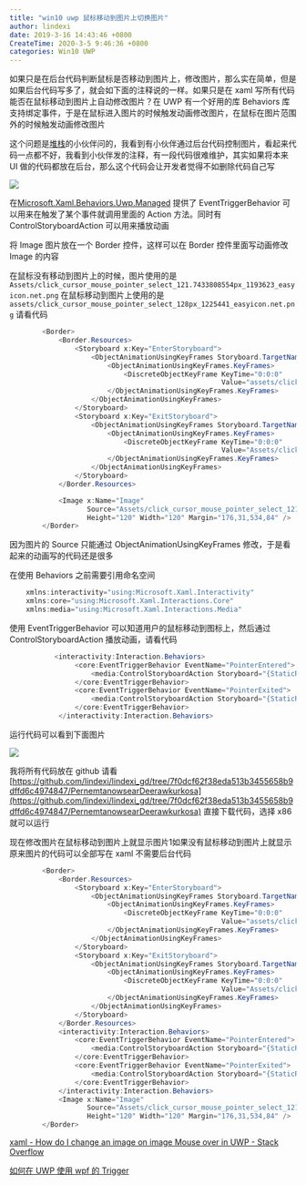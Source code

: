 ```yaml
---
title: "win10 uwp 鼠标移动到图片上切换图片"
author: lindexi
date: 2019-3-16 14:43:46 +0800
CreateTime: 2020-3-5 9:46:36 +0800
categories: Win10 UWP
---
```


如果只是在后台代码判断鼠标是否移动到图片上，修改图片，那么实在简单，但是如果后台代码写多了，就会如下面的注释说的一样。如果只是在 xaml 写所有代码能否在鼠标移动到图片上自动修改图片？在 UWP 有一个好用的库 Behaviors 库支持绑定事件，于是在鼠标进入图片的时候触发动画修改图片，在鼠标在图片范围外的时候触发动画修改图片

<!--more-->


<!-- csdn -->

这个问题是[堆栈](https://stackoverflow.com/a/55194046/6116637)的小伙伴问的，我看到有小伙伴通过后台代码控制图片，看起来代码一点都不好，我看到小伙伴发的注释，有一段代码很难维护，其实如果将本来 UI 做的代码都放在后台，那么这个代码会让开发者觉得不如删除代码自己写

<!-- ![](image/win10 uwp 鼠标移动到图片上切换图片/win10 uwp 鼠标移动到图片上切换图片0.png) -->

![](http://image.acmx.xyz/lindexi%2F2019316143024538)

在[Microsoft.Xaml.Behaviors.Uwp.Managed](https://www.nuget.org/packages/Microsoft.Xaml.Behaviors.Uwp.Managed/ ) 提供了 EventTriggerBehavior 可以用来在触发了某个事件就调用里面的 Action 方法。同时有 ControlStoryboardAction 可以用来播放动画

将 Image 图片放在一个 Border 控件，这样可以在 Border 控件里面写动画修改 Image 的内容

在鼠标没有移动到图片上的时候，图片使用的是 `Assets/click_cursor_mouse_pointer_select_121.7433808554px_1193623_easyicon.net.png` 在鼠标移动到图片上使用的是 `assets/click_cursor_mouse_pointer_select_128px_1225441_easyicon.net.png` 请看代码

```csharp
        <Border>
            <Border.Resources>
                <Storyboard x:Key="EnterStoryboard">
                    <ObjectAnimationUsingKeyFrames Storyboard.TargetName="Image" Storyboard.TargetProperty="Source">
                        <ObjectAnimationUsingKeyFrames.KeyFrames>
                            <DiscreteObjectKeyFrame KeyTime="0:0:0"
                                                    Value="assets/click_cursor_mouse_pointer_select_128px_1225441_easyicon.net.png" />
                        </ObjectAnimationUsingKeyFrames.KeyFrames>
                    </ObjectAnimationUsingKeyFrames>
                </Storyboard>
                <Storyboard x:Key="ExitStoryboard">
                    <ObjectAnimationUsingKeyFrames Storyboard.TargetName="Image" Storyboard.TargetProperty="Source">
                        <ObjectAnimationUsingKeyFrames.KeyFrames>
                            <DiscreteObjectKeyFrame KeyTime="0:0:0"
                                                    Value="Assets/click_cursor_mouse_pointer_select_121.7433808554px_1193623_easyicon.net.png" />
                        </ObjectAnimationUsingKeyFrames.KeyFrames>
                    </ObjectAnimationUsingKeyFrames>
                </Storyboard>
            </Border.Resources>

            <Image x:Name="Image"
                   Source="Assets/click_cursor_mouse_pointer_select_121.7433808554px_1193623_easyicon.net.png"
                   Height="120" Width="120" Margin="176,31,534,84" />
        </Border>

```

因为图片的 Source 只能通过 ObjectAnimationUsingKeyFrames 修改，于是看起来的动画写的代码还是很多

在使用 Behaviors 之前需要引用命名空间

```csharp
    xmlns:interactivity="using:Microsoft.Xaml.Interactivity"
    xmlns:core="using:Microsoft.Xaml.Interactions.Core"
    xmlns:media="using:Microsoft.Xaml.Interactions.Media"
```

使用 EventTriggerBehavior 可以知道用户的鼠标移动到图标上，然后通过 ControlStoryboardAction 播放动画，请看代码

```csharp
           <interactivity:Interaction.Behaviors>
                <core:EventTriggerBehavior EventName="PointerEntered">
                    <media:ControlStoryboardAction Storyboard="{StaticResource EnterStoryboard}" />
                </core:EventTriggerBehavior>
                <core:EventTriggerBehavior EventName="PointerExited">
                    <media:ControlStoryboardAction Storyboard="{StaticResource ExitStoryboard}" />
                </core:EventTriggerBehavior>
            </interactivity:Interaction.Behaviors>
```

运行代码可以看到下面图片

![](http://image.acmx.xyz/lindexi%2F2019316143950672)

我将所有代码放在 github 请看[https://github.com/lindexi/lindexi_gd/tree/7f0dcf62f38eda513b3455658b9dffd6c4974847/PernemtanowsearDeerawkurkosa](https://github.com/lindexi/lindexi_gd/tree/7f0dcf62f38eda513b3455658b9dffd6c4974847/PernemtanowsearDeerawkurkosa) 直接下载代码，选择 x86 就可以运行

现在修改图片在鼠标移动到图片上就显示图片1如果没有鼠标移动到图片上就显示原来图片的代码可以全部写在 xaml 不需要后台代码

```csharp
        <Border>
            <Border.Resources>
                <Storyboard x:Key="EnterStoryboard">
                    <ObjectAnimationUsingKeyFrames Storyboard.TargetName="Image" Storyboard.TargetProperty="Source">
                        <ObjectAnimationUsingKeyFrames.KeyFrames>
                            <DiscreteObjectKeyFrame KeyTime="0:0:0"
                                                    Value="assets/click_cursor_mouse_pointer_select_128px_1225441_easyicon.net.png" />
                        </ObjectAnimationUsingKeyFrames.KeyFrames>
                    </ObjectAnimationUsingKeyFrames>
                </Storyboard>
                <Storyboard x:Key="ExitStoryboard">
                    <ObjectAnimationUsingKeyFrames Storyboard.TargetName="Image" Storyboard.TargetProperty="Source">
                        <ObjectAnimationUsingKeyFrames.KeyFrames>
                            <DiscreteObjectKeyFrame KeyTime="0:0:0"
                                                    Value="Assets/click_cursor_mouse_pointer_select_121.7433808554px_1193623_easyicon.net.png" />
                        </ObjectAnimationUsingKeyFrames.KeyFrames>
                    </ObjectAnimationUsingKeyFrames>
                </Storyboard>
            </Border.Resources>
            <interactivity:Interaction.Behaviors>
                <core:EventTriggerBehavior EventName="PointerEntered">
                    <media:ControlStoryboardAction Storyboard="{StaticResource EnterStoryboard}" />
                </core:EventTriggerBehavior>
                <core:EventTriggerBehavior EventName="PointerExited">
                    <media:ControlStoryboardAction Storyboard="{StaticResource ExitStoryboard}" />
                </core:EventTriggerBehavior>
            </interactivity:Interaction.Behaviors>
            <Image x:Name="Image"
                   Source="Assets/click_cursor_mouse_pointer_select_121.7433808554px_1193623_easyicon.net.png"
                   Height="120" Width="120" Margin="176,31,534,84" />
        </Border>

```

[xaml - How do I change an image on image Mouse over in UWP - Stack Overflow](https://stackoverflow.com/q/55182371/6116637)

[如何在 UWP 使用 wpf 的 Trigger](https://lindexi.gitee.io/post/%E5%A6%82%E4%BD%95%E5%9C%A8-UWP-%E4%BD%BF%E7%94%A8-wpf-%E7%9A%84-Trigger.html )


